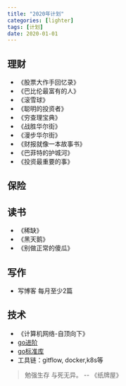 ```yaml
---
title: "2020年计划"
categories: [lighter]
tags: [计划]
date: 2020-01-01
---
```


## 理财
- 《股票大作手回忆录》
- 《巴比伦最富有的人》
- 《滚雪球》
- 《聪明的投资者》
- 《穷查理宝典》
- 《战胜华尔街》
- 《漫步华尔街》
- 《财报就像一本故事书》
- 《巴菲特的护城河》
- 《投资最重要的事》

## 保险

## 读书
- 《稀缺》
- 《黑天鹅》
- 《别做正常的傻瓜》

## 写作
- 写博客 每月至少2篇

## 技术
- 《计算机网络-自顶向下》
- [go进阶](https://chai2010.cn/advanced-go-programming-book/ch1-basic/ch1-01-genesis.html)
- [go标准库](https://github.com/polaris1119/The-Golang-Standard-Library-by-Example/blob/master/directory.md)
- 工具链：gitflow, docker,k8s等


> 勉强生存 与死无异。 -- 《纸牌屋》
